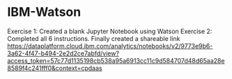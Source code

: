 # IBM-Watson
Exercise 1: Created a blank Jupyter Notebook using Watson
Exercise 2: Completed all 6 instructions.
Finally created a shareable link 
https://dataplatform.cloud.ibm.com/analytics/notebooks/v2/9773e9b6-3a62-4f47-b494-2e2d2ce7abfd/view?access_token=57c77d1135198cb538a95a6913cc11c9d584707d48d65aa28e8589f4c241fff0&context=cpdaas
